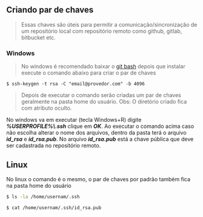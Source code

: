 ## Criando par de chaves 

> Essas chaves são úteis para permitir a comunicação/sincronização de um repositório local com repositório remoto como github, gitlab, bitbucket etc. 

### Windows  

> No windows é recomendado baixar o [git bash](https://git-scm.com/) depois que instalar execute o comando abaixo para criar o par de chaves 

```shell 
$ ssh-keygen -t rsa -C "email@provedor.com" -b 4096
```

> Depois de executar o comando serão criadas um par de chaves geralmente na pasta home do usuário. Obs: O diretório criado fica com atributo oculto.

No windows va em executar (tecla Windows+R) digite ***%USERPROFILE%\\.ssh*** clique em ***OK***. Ao executar o comando acima caso não escolha alterar o nome dos arquivos, dentro da pasta terá o arquivo ***id_rsa*** e ***id_rsa.pub***. No arquivo ***id_rsa.pub*** está a chave pública que deve ser cadastrada no repositório remoto.

## Linux

No linux o comando é o mesmo, o par de chaves por padrão também fica na pasta home do usuário 

```sh 
$ ls -la /home/usernam/.ssh

$ cat /home/usernam/.ssh/id_rsa.pub
```

